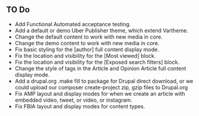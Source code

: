 ## TO Do

* Add Functional Automated acceptance testing.
* Add a default or demo Uber Publisher theme, which extend Vartheme.
* Change the default content to work with new media in core.
* Change the demo content to work with new media in core.
* Fix basic styling for the [author] full content display mode.
* Fix the location and visibility for the [Most viewed] block.
* Fix the location and visibility for the [Exposed search filters] block.
* Change the style of tags in the Article and Opinion Article full content
  display mode.
* Add a drupal.org .make fill to package for Drupal direct download, or we 
  could upload our composer create-project zip, gzip files to Drupal.org
* Fix AMP layout and display modes for when we create an article with embedded
  video, tweet, or video, or instagram.
* Fix FBIA layout and display modes for content types.